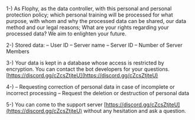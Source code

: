 1-) As Flophy, as the data controller, with this personal and personal protection policy; which personal training will be processed for what purpose, with whom and why the processed data can be shared, our data method and our legal reasons; What are your rights regarding your processed data? We aim to enlighten your future.

2-) Stored data: – User ID
– Server name
– Server ID
– Number of Server Members

3-) Your data is kept in a database whose access is restricted by encryption. You can contact the bot developers for your questions. [https://discord.gg/cZcsZtjteU](https://discord.gg/cZcsZtjteU)

4-) – Requesting correction of personal data in case of incomplete or incorrect processing
– Request the deletion or destruction of personal data

5-) You can come to the support server [https://discord.gg/cZcsZtjteU](https://discord.gg/cZcsZtjteU) without any hesitation and ask a question.
